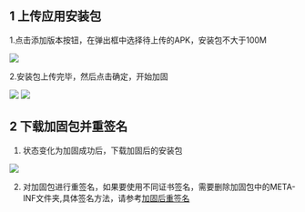## 1 上传应用安装包

1.点击添加版本按钮，在弹出框中选择待上传的APK，安装包不大于100M

![](http://imgcache.tce.fsphere.cn/static/qzonestyle.gtimg.cn/qzone/vas/opensns/res/img/yingyongjiagu_01.png)

2.安装包上传完毕，然后点击确定，开始加固

![](http://imgcache.tce.fsphere.cn/static/qzonestyle.gtimg.cn/qzone/vas/opensns/res/img/yingyongjiagu_02.png)
![](http://imgcache.tce.fsphere.cn/static/qzonestyle.gtimg.cn/qzone/vas/opensns/res/img/yingyongjiagu_03.png)

## 2 下载加固包并重签名

1. 状态变化为加固成功后，下载加固后的安装包

![](http://imgcache.tce.fsphere.cn/static/qzonestyle.gtimg.cn/qzone/vas/opensns/res/img/yingyongjiagu_04.png)

2. 对加固包进行重签名，如果要使用不同证书签名，需要删除加固包中的META-INF文件夹,具体签名方法，请参考[加固后重签名](/doc/product/283/加固后重签名)